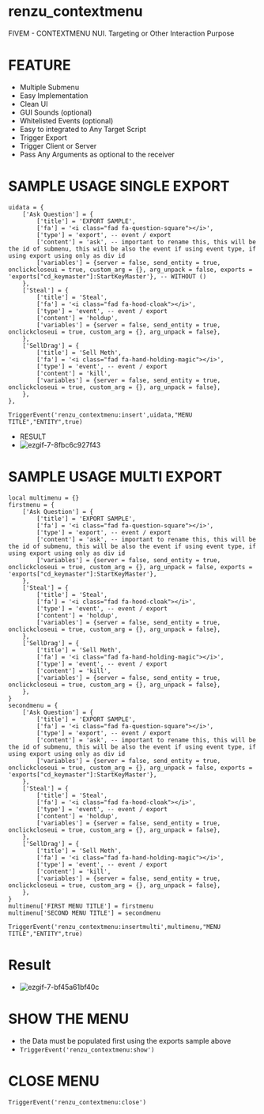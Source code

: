 # renzu_contextmenu
FIVEM - CONTEXTMENU NUI. Targeting or Other Interaction Purpose
# FEATURE
- Multiple Submenu
- Easy Implementation
- Clean UI
- GUI Sounds (optional)
- Whitelisted Events (optional)
- Easy to integrated to Any Target Script
- Trigger Export
- Trigger Client or Server
- Pass Any Arguments as optional to the receiver
# SAMPLE USAGE SINGLE EXPORT

```
uidata = {
    ['Ask Question'] = {
        ['title'] = 'EXPORT SAMPLE',
        ['fa'] = '<i class="fad fa-question-square"></i>',
        ['type'] = 'export', -- event / export
        ['content'] = 'ask', -- important to rename this, this will be the id of submenu, this will be also the event if using event type, if using export using only as div id
        ['variables'] = {server = false, send_entity = true, onclickcloseui = true, custom_arg = {}, arg_unpack = false, exports = 'exports["cd_keymaster"]:StartKeyMaster'}, -- WITHOUT ()
    },
    ['Steal'] = {
        ['title'] = 'Steal',
        ['fa'] = '<i class="fad fa-hood-cloak"></i>',
        ['type'] = 'event', -- event / export
        ['content'] = 'holdup',
        ['variables'] = {server = false, send_entity = true, onclickcloseui = true, custom_arg = {}, arg_unpack = false},
    },
    ['SellDrag'] = {
        ['title'] = 'Sell Meth',
        ['fa'] = '<i class="fad fa-hand-holding-magic"></i>',
        ['type'] = 'event', -- event / export
        ['content'] = 'kill',
        ['variables'] = {server = false, send_entity = true, onclickcloseui = true, custom_arg = {}, arg_unpack = false},
    },
},
 ```
 ```
 TriggerEvent('renzu_contextmenu:insert',uidata,"MENU TITLE","ENTITY",true)
 ```
- RESULT
- ![ezgif-7-8fbc6c927f43](https://user-images.githubusercontent.com/82306584/127671328-68c72bb7-719f-4aab-a907-bca1ddb917dc.gif)


# SAMPLE USAGE MULTI EXPORT

```
local multimenu = {}
firstmenu = {
    ['Ask Question'] = {
        ['title'] = 'EXPORT SAMPLE',
        ['fa'] = '<i class="fad fa-question-square"></i>',
        ['type'] = 'export', -- event / export
        ['content'] = 'ask', -- important to rename this, this will be the id of submenu, this will be also the event if using event type, if using export using only as div id
        ['variables'] = {server = false, send_entity = true, onclickcloseui = true, custom_arg = {}, arg_unpack = false, exports = 'exports["cd_keymaster"]:StartKeyMaster'},
    },
    ['Steal'] = {
        ['title'] = 'Steal',
        ['fa'] = '<i class="fad fa-hood-cloak"></i>',
        ['type'] = 'event', -- event / export
        ['content'] = 'holdup',
        ['variables'] = {server = false, send_entity = true, onclickcloseui = true, custom_arg = {}, arg_unpack = false},
    },
    ['SellDrag'] = {
        ['title'] = 'Sell Meth',
        ['fa'] = '<i class="fad fa-hand-holding-magic"></i>',
        ['type'] = 'event', -- event / export
        ['content'] = 'kill',
        ['variables'] = {server = false, send_entity = true, onclickcloseui = true, custom_arg = {}, arg_unpack = false},
    },
}
secondmenu = {
    ['Ask Question'] = {
        ['title'] = 'EXPORT SAMPLE',
        ['fa'] = '<i class="fad fa-question-square"></i>',
        ['type'] = 'export', -- event / export
        ['content'] = 'ask', -- important to rename this, this will be the id of submenu, this will be also the event if using event type, if using export using only as div id
        ['variables'] = {server = false, send_entity = true, onclickcloseui = true, custom_arg = {}, arg_unpack = false, exports = 'exports["cd_keymaster"]:StartKeyMaster'},
    },
    ['Steal'] = {
        ['title'] = 'Steal',
        ['fa'] = '<i class="fad fa-hood-cloak"></i>',
        ['type'] = 'event', -- event / export
        ['content'] = 'holdup',
        ['variables'] = {server = false, send_entity = true, onclickcloseui = true, custom_arg = {}, arg_unpack = false},
    },
    ['SellDrag'] = {
        ['title'] = 'Sell Meth',
        ['fa'] = '<i class="fad fa-hand-holding-magic"></i>',
        ['type'] = 'event', -- event / export
        ['content'] = 'kill',
        ['variables'] = {server = false, send_entity = true, onclickcloseui = true, custom_arg = {}, arg_unpack = false},
    },
}
multimenu['FIRST MENU TITLE'] = firstmenu
multimenu['SECOND MENU TITLE'] = secondmenu
```
```
TriggerEvent('renzu_contextmenu:insertmulti',multimenu,"MENU TITLE","ENTITY",true)
```
# Result 
- ![ezgif-7-bf45a61bf40c](https://user-images.githubusercontent.com/82306584/127672457-6fbbab27-9538-41b0-8afd-2f1ab2eb3e08.gif)


# SHOW THE MENU
- the Data must be populated first using the exports sample above
- ```TriggerEvent('renzu_contextmenu:show') ```

# CLOSE MENU
```TriggerEvent('renzu_contextmenu:close')```
